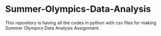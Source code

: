 # Summer-Olympics-Data-Analysis
This repository is having all the codes in python with csv files for making Summer Olympics Data Analysis Assignment.
